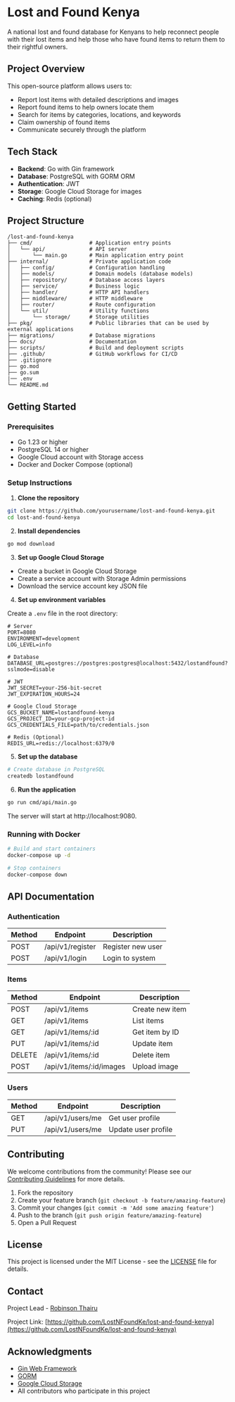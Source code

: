 # Lost and Found Kenya

A national lost and found database for Kenyans to help reconnect people with their lost items and help those who have found items to return them to their rightful owners.

## Project Overview

This open-source platform allows users to:

- Report lost items with detailed descriptions and images
- Report found items to help owners locate them
- Search for items by categories, locations, and keywords
- Claim ownership of found items
- Communicate securely through the platform

## Tech Stack

- **Backend**: Go with Gin framework
- **Database**: PostgreSQL with GORM ORM
- **Authentication**: JWT
- **Storage**: Google Cloud Storage for images
- **Caching**: Redis (optional)

## Project Structure

```
/lost-and-found-kenya
├── cmd/                  # Application entry points
│   └── api/              # API server
│       └── main.go       # Main application entry point
├── internal/             # Private application code
│   ├── config/           # Configuration handling
│   ├── models/           # Domain models (database models)
│   ├── repository/       # Database access layers
│   ├── service/          # Business logic
│   ├── handler/          # HTTP API handlers
│   ├── middleware/       # HTTP middleware
│   ├── router/           # Route configuration
│   └── util/             # Utility functions
│       └── storage/      # Storage utilities
├── pkg/                  # Public libraries that can be used by external applications
├── migrations/           # Database migrations
├── docs/                 # Documentation
├── scripts/              # Build and deployment scripts
├── .github/              # GitHub workflows for CI/CD
├── .gitignore
├── go.mod
├── go.sum
|── .env
└── README.md
```

## Getting Started

### Prerequisites

- Go 1.23 or higher
- PostgreSQL 14 or higher
- Google Cloud account with Storage access
- Docker and Docker Compose (optional)

### Setup Instructions

1. **Clone the repository**

```bash
git clone https://github.com/yourusername/lost-and-found-kenya.git
cd lost-and-found-kenya
```

2. **Install dependencies**

```bash
go mod download
```

3. **Set up Google Cloud Storage**

- Create a bucket in Google Cloud Storage
- Create a service account with Storage Admin permissions
- Download the service account key JSON file

4. **Set up environment variables**

Create a `.env` file in the root directory:

```
# Server
PORT=8080
ENVIRONMENT=development
LOG_LEVEL=info

# Database
DATABASE_URL=postgres://postgres:postgres@localhost:5432/lostandfound?sslmode=disable

# JWT
JWT_SECRET=your-256-bit-secret
JWT_EXPIRATION_HOURS=24

# Google Cloud Storage
GCS_BUCKET_NAME=lostandfound-kenya
GCS_PROJECT_ID=your-gcp-project-id
GCS_CREDENTIALS_FILE=path/to/credentials.json

# Redis (Optional)
REDIS_URL=redis://localhost:6379/0
```

5. **Set up the database**

```bash
# Create database in PostgreSQL
createdb lostandfound
```

6. **Run the application**

```bash
go run cmd/api/main.go
```

The server will start at http://localhost:9080.

### Running with Docker

```bash
# Build and start containers
docker-compose up -d

# Stop containers
docker-compose down
```

## API Documentation

### Authentication

| Method | Endpoint        | Description        |
|--------|-----------------|-------------------|
| POST   | /api/v1/register | Register new user  |
| POST   | /api/v1/login    | Login to system    |

### Items

| Method | Endpoint          | Description       |
|--------|-------------------|-------------------|
| POST   | /api/v1/items     | Create new item   |
| GET    | /api/v1/items     | List items        |
| GET    | /api/v1/items/:id | Get item by ID    |
| PUT    | /api/v1/items/:id | Update item       |
| DELETE | /api/v1/items/:id | Delete item       |
| POST   | /api/v1/items/:id/images | Upload image |

### Users

| Method | Endpoint          | Description         |
|--------|-------------------|---------------------|
| GET    | /api/v1/users/me  | Get user profile    |
| PUT    | /api/v1/users/me  | Update user profile |

## Contributing

We welcome contributions from the community! Please see our [Contributing Guidelines](docs/CONTRIBUTING.md) for more details.

1. Fork the repository
2. Create your feature branch (`git checkout -b feature/amazing-feature`)
3. Commit your changes (`git commit -m 'Add some amazing feature'`)
4. Push to the branch (`git push origin feature/amazing-feature`)
5. Open a Pull Request

## License

This project is licensed under the MIT License - see the [LICENSE](LICENSE) file for details.

## Contact

Project Lead - [Robinson Thairu](mailto:robinsonthairu@gmail.com)

Project Link: [https://github.com/LostNFoundKe/lost-and-found-kenya](https://github.com/LostNFoundKe/lost-and-found-kenya)

## Acknowledgments

* [Gin Web Framework](https://github.com/gin-gonic/gin)
* [GORM](https://gorm.io/)
* [Google Cloud Storage](https://cloud.google.com/storage)
* All contributors who participate in this project